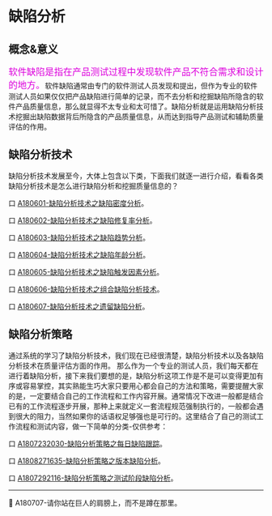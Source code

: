 
# 缺陷分析

## 概念&意义

<font color="#dd00dd" size="4" face="方正舒体">软件缺陷是指在产品测试过程中发现软件产品不符合需求和设计的地方。</font>软件缺陷通常由专门的软件测试人员发现和提出，但作为专业的软件测试人员如果仅仅把产品缺陷进行简单的记录，而不去分析和挖掘缺陷所隐含的软件产品质量信息，那么就显得不太专业和太可惜了。缺陷分析就是运用缺陷分析技术挖掘出缺陷数据背后所隐含的产品质量信息，从而达到指导产品测试和辅助质量评估的作用。

## 缺陷分析技术

缺陷分析技术发展至今，大体上包含以下类，下面我们就逐一进行介绍，看看各类缺陷分析技术是怎么进行缺陷分析和挖掘质量信息的？

<!--下面介绍缺陷分析技术，以及缺陷分析技术在产品质量评估方面的作用，并讨论如何将这些分析技术组合起来，从而能够对产品质量进行较为全面的评估。-->

口  [A180601-缺陷分析技术之缺陷密度分析](books/缺陷密度分析.md)。

口  [A180602-缺陷分析技术之缺陷修复率分析](books/缺陷修复率分析.md)。

口  [A180603-缺陷分析技术之缺陷趋势分析](books/缺陷趋势分析.md)。

口  [A180604-缺陷分析技术之缺陷年龄分析](books/缺陷年龄分析.md)。

口  [A180605-缺陷分析技术之缺陷触发因素分析](books/缺陷触发因素分析.md)。

口  [A180606-缺陷分析技术之组合缺陷分析技术](books/组合缺陷分析技术.md)。

口  [A180607-缺陷分析技术之遗留缺陷分析](books/遗留缺陷分析.md)。

## 缺陷分析策略

通过系统的学习了缺陷分析技术，我们现在已经很清楚，缺陷分析技术以及各缺陷分析技术在质量评估方面的作用。
那么作为一个专业的测试人员，我们每天都在进行着缺陷分析，接下来我们要想的是，缺陷分析这项工作是不是可以变得更加有序或容易掌控，其实熟能生巧大家只要用心都会自己的方法和策略，需要提醒大家的是，一定要结合自己的工作流程和工作内容开展。通常情况下改进一般都是结合已有的工作流程逐步开展，那种上来就定义一套流程规范强制执行的，一般都会遇到很大的阻力，当然如果你的话语权足够强也是可行的。这里结合了自己的测试工作流程和测试内容，做一下简单的分类-仅供参考：

口 [A1807232030-缺陷分析策略之每日缺陷跟踪](books/每日缺陷跟踪.md)。

口 [A1808271635-缺陷分析策略之版本缺陷分析](books/缺陷分析策略-版本缺陷分析.md)。

口 [A1807292116-缺陷分析策略之测试阶段缺陷分析](books/功能特性缺陷分析.md)。


* * *
:bell: A180707-请你站在巨人的肩膀上，而不是蹲在那里。
